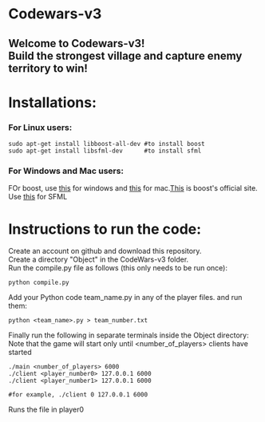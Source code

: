 # Codewars-v3
Welcome to Codewars-v3!</br>
Build the strongest village and capture enemy territory to win!</br>
---
# Installations:</br>
### For Linux users:</br>
```
sudo apt-get install libboost-all-dev #to install boost
sudo apt-get install libsfml-dev      #to install sfml
```
### For Windows and Mac users:</br>
FOr boost, use [this](https://www.geeksforgeeks.org/how-to-install-c-boost-libraries-on-windows/) for windows and [this](https://www.geeksforgeeks.org/how-to-install-boost-library-in-c-on-macos/) for mac.[This](https://www.boost.org/users/history/version_1_81_0.html) is boost's official site.</br>
Use [this](https://www.sfml-dev.org/download/sfml/2.3.1/) for SFML

# Instructions to run the code:</br>
Create an account on github and download this repository.</br>
Create a directory "Object" in the CodeWars-v3 folder. </br>
Run the compile.py file as follows (this only needs to be run once):</br>
```
python compile.py
```
Add your Python code team_name.py in any of the player files.
and run them:</br>
```
python <team_name>.py > team_number.txt
```

Finally run the following in separate terminals inside the Object directory:</br>
Note that the game will start only until <number_of_players> clients have started
```
./main <number_of_players> 6000
./client <player_number0> 127.0.0.1 6000
./client <player_number1> 127.0.0.1 6000
```
```
#for example, ./client 0 127.0.0.1 6000
```
Runs the file in player0